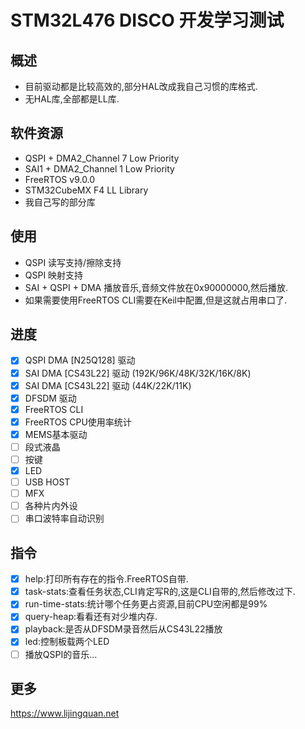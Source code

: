 # STM32L476 DISCO 开发学习测试

## 概述

- 目前驱动都是比较高效的,部分HAL改成我自己习惯的库格式.
- 无HAL库,全部都是LL库.

## 软件资源

- QSPI + DMA2_Channel 7 Low Priority
- SAI1 + DMA2_Channel 1 Low Priority
- FreeRTOS v9.0.0
- STM32CubeMX F4 LL Library
- 我自己写的部分库

## 使用 

- QSPI 读写支持/擦除支持
- QSPI 映射支持
- SAI + QSPI + DMA 播放音乐,音频文件放在0x90000000,然后播放.
- 如果需要使用FreeRTOS CLI需要在Keil中配置,但是这就占用串口了.

## 进度

- [x] QSPI DMA [N25Q128] 驱动
- [x] SAI DMA [CS43L22] 驱动 (192K/96K/48K/32K/16K/8K)
- [x] SAI DMA [CS43L22] 驱动 (44K/22K/11K)
- [x] DFSDM 驱动
- [x] FreeRTOS CLI
- [x] FreeRTOS CPU使用率统计
- [x] MEMS基本驱动
- [ ] 段式液晶
- [ ] 按键
- [x] LED
- [ ] USB HOST
- [ ] MFX
- [ ] 各种片内外设
- [ ] 串口波特率自动识别

## 指令

- [x] help:打印所有存在的指令.FreeRTOS自带.
- [x] task-stats:查看任务状态,CLI肯定写R的,这是CLI自带的,然后修改过下.
- [x] run-time-stats:统计哪个任务更占资源,目前CPU空闲都是99%
- [x] query-heap:看看还有对少堆内存.
- [x] playback:是否从DFSDM录音然后从CS43L22播放
- [x] led:控制板载两个LED
- [ ] 播放QSPI的音乐...

## 更多

https://www.lijingquan.net